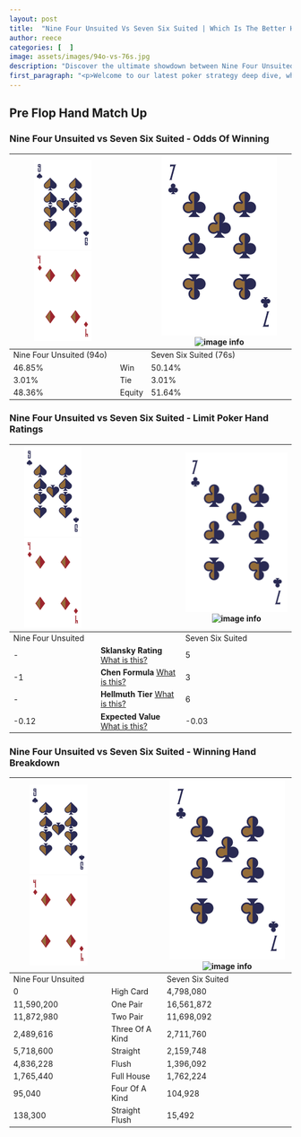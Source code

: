 ```yaml
---
layout: post
title:  "Nine Four Unsuited Vs Seven Six Suited | Which Is The Better Hand In Poker? A Complete Guide"
author: reece
categories: [  ]
image: assets/images/94o-vs-76s.jpg
description: "Discover the ultimate showdown between Nine Four Unsuited and Seven Six Suited in poker! Uncover the odds, strategies, and scenarios where one hand triumphs over the other. Get ready to up your poker game with this thrilling analysis."
first_paragraph: "<p>Welcome to our latest poker strategy deep dive, where we're pitting two distinct hands against each other in a high-stakes showdown: Nine Four Unsuited vs Seven Six Suited.</p><p>In the dynamic world of poker, every decision counts, and knowing which hand holds the upper hand is key to your success at the table.</p><p>In this article, we'll dissect these two hands, explore the scenarios where one dominates the other, and equip you with the knowledge to make strategic choices that can tip the odds in your favor.</p><p>Get ready to unravel the intriguing dynamics of these poker hands and elevate your game to new heights.</p>"
---
```




[comment]: # (sp0)

## Pre Flop Hand Match Up

<div class="table hand-ratings" markdown="1"> 



### Nine Four Unsuited vs Seven Six Suited - Odds Of Winning


    
| ![image info](assets/images/hand1/9.png) ![image info](assets/images/hand1/4o.png) |  | ![image info](assets/images/hand2/7.png) ![image info](assets/images/hand2/6s.png) |
| -------- | -------- | -------- |
| Nine Four Unsuited (94o) |  | Seven Six Suited (76s) |
| 46.85% | Win | 50.14% |
| 3.01% | Tie | 3.01% |
| 48.36% | Equity | 51.64% |




[comment]: # (sp1)



### Nine Four Unsuited vs Seven Six Suited - Limit Poker Hand Ratings


    
| ![image info](assets/images/hand1/9.png) ![image info](assets/images/hand1/4o.png) |  | ![image info](assets/images/hand2/7.png) ![image info](assets/images/hand2/6s.png) |
| -------- | -------- | -------- |
| Nine Four Unsuited |  | Seven Six Suited |
| - | **Sklansky Rating** [What is this?](/sklansky-rating-explained) | 5 |
| -1 | **Chen Formula** [What is this?](/chen-formula-explained) | 3 |
| - | **Hellmuth Tier** [What is this?](/Hellmuth-tier-explained) | 6 |
| -0.12 | **Expected Value** [What is this?](/expected-value-explained) | -0.03 |




[comment]: # (sp2)



### Nine Four Unsuited vs Seven Six Suited - Winning Hand Breakdown


    
| ![image info](assets/images/hand1/9.png) ![image info](assets/images/hand1/4o.png) |  | ![image info](assets/images/hand2/7.png) ![image info](assets/images/hand2/6s.png) |
| -------- | -------- | -------- |
| Nine Four Unsuited |  | Seven Six Suited |
| 0 | High Card | 4,798,080 |
| 11,590,200 | One Pair | 16,561,872 |
| 11,872,980 | Two Pair | 11,698,092 |
| 2,489,616 | Three Of A Kind | 2,711,760 |
| 5,718,600 | Straight | 2,159,748 |
| 4,836,228 | Flush | 1,396,092 |
| 1,765,440 | Full House | 1,762,224 |
| 95,040 | Four Of A Kind | 104,928 |
| 138,300 | Straight Flush | 15,492 |




[comment]: # (sp3)



</div>

[comment]: # (sp4)



[comment]: # (sp5)

